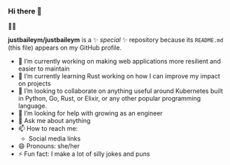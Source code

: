 ### Hi there 👋

🏳️‍🌈 

**justbaileym/justbaileym** is a ✨ _special_ ✨ repository because its `README.md` (this file) appears on my GitHub profile.

- 🔭 I’m currently working on making web applications more resilient and easier to maintain
- 🌱 I’m currently learning Rust working on how I can improve my impact on projects
- 👯 I’m looking to collaborate on anything useful around Kubernetes built in Python, Go, Rust, or Elixir, or any other popular programming language.
- 🤔 I’m looking for help with growing as an engineer
- 💬 Ask me about anything
- 📫 How to reach me: 
  - Social media links
- 😄 Pronouns: she/her
- ⚡ Fun fact: I make a lot of silly jokes and puns

